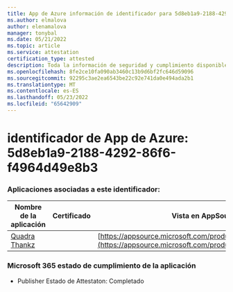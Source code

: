 ```yaml
---
title: App de Azure información de identificador para 5d8eb1a9-2188-4292-86f6-f4964d49e8b3
ms.author: elmalova
author: elenamalova
manager: tonybal
ms.date: 05/21/2022
ms.topic: article
ms.service: attestation
certification_type: attested
description: Toda la información de seguridad y cumplimiento disponible para 5d8eb1a9-2188-4292-86f6-f4964d49e8b3.
ms.openlocfilehash: 8fe2ce10fa090ab3460c13b9d6bf2fc646d59096
ms.sourcegitcommit: 92295c3ae2ea6543be22c92e741da0e494ada2b1
ms.translationtype: MT
ms.contentlocale: es-ES
ms.lasthandoff: 05/23/2022
ms.locfileid: "65642909"
---
```

# <a name="azure-app-id-5d8eb1a9-2188-4292-86f6-f4964d49e8b3"></a>identificador de App de Azure: 5d8eb1a9-2188-4292-86f6-f4964d49e8b3


### <a name="apps-associated-with-this-id"></a>Aplicaciones asociadas a este identificador:
| **Nombre de la aplicación** | **Certificado** | **Vista en AppSource** |
|--------------|---------------|-----------------------|
| [Quadra Thankz](../forward/WA200003671.md) |  | [https://appsource.microsoft.com/product/office/WA200003671](https://appsource.microsoft.com/product/office/WA200003671) |

### <a name="microsoft-365-app-compliance-status"></a>Microsoft 365 estado de cumplimiento de la aplicación
- Publisher Estado de Attestaton: Completado
